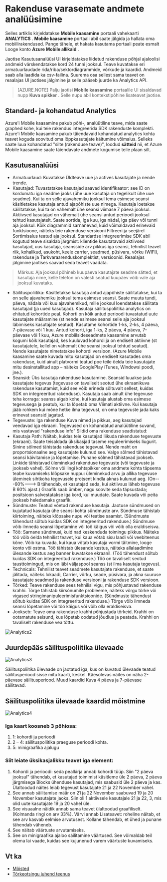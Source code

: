 <properties
   pageTitle="Azure'i mobiilsideseadmete kaasamine kasutajaliidese - Analytics"
   description="Saate teada, kuidas analüüsida andmeid rakenduse abil Azure Mobile kaasamine"
   services="mobile-engagement"
   documentationCenter=""
   authors="piyushjo"
   manager="dwrede"
   editor=""/>

<tags
   ms.service="mobile-engagement"
   ms.devlang="na"
   ms.topic="article"
   ms.tgt_pltfrm="mobile-multiple"
   ms.workload="mobile"
   ms.date="08/19/2016"
   ms.author="piyushjo"/>

# <a name="how-to-analyze-historical-data-about-your-application"></a>Rakenduse varasemate andmete analüüsimine

Selles artiklis kirjeldatakse **Mobile kaasamine** portaali vahekaarti **ANALYTICS** . **Mobile kaasamine** portaali abil saate jälgida ja hallata oma mobiilirakendused. Pange tähele, et hakata kasutama portaali peate esmalt Looge konto **Azure Mobile allikaid** .


Jaotise Kasutusanalüüsi UI kirjeldatakse liidetud rakenduse põhjal ajaloolisi andmeid värskendatakse kord 24 tunni jooksul. Teave kuvatakse eri armatuurlaudade rida/riba/sektordiagrammide, võrkude ja kaardid. Andmeid saab alla laadida ka csv-failina. Suurema osa sellest sama teavet on reaalajas UI jaotises jälgimine ja selle pääseb juurde ka Analytics API.

>[AZURE.NOTE] Palju jaotisi **Mobile kaasamine** portaalile UI sisaldavad nupp **Kuva spikker** . Selle nupu abil kontekstipõhine lisateavet jaotise.

## <a name="standard-and-custom-analytics"></a>Standard- ja kohandatud Analytics

Azure'i Mobile kaasamine pakub põhi-, analüütiline teave, mida saate graphed kohe, kui teie rakendus integreerida SDK rakenduste komplekti. Azure'i Mobile kaasamine pakub täiendavaid kohandatud analytics kohta teavet koguda soovitud oma lõppkasutajate käitumine võimalus. Selleks saate luua kohandatud "silte (rakenduse teave)", loodud **sätteid** nii, et Azure Mobile kaasamine saate täiendavate andmete kogumise teile plaan silt.



## <a name="analytics"></a>Kasutusanalüüsi
- Armatuurlaud: Kuvatakse Üldteave uue ja actives kasutajate ja nende trende.
- Kasutajad: Tuvastatakse kasutajad saavad identifikaator: see ID on kordumatu iga seadme jaoks (ühe uue kasutaja on tegelikult ühe uue seadme). Kui ta on selle ajavahemiku jooksul tema esimese seansi käsitletakse kasutaja antud ajapõhiste uue nimega. Kasutaja loetakse säilitatakse, kui ta on vähemalt ühe seansi viimase 7 päeva jooksul. Aktiivsed kasutajad on vähemalt ühe seansi antud perioodi jooksul tehtud kasutajatelt. Saate sortida, iga kuu, iga nädal, iga päev või tunni aja jooksul. Kõik diagrammid sarnanevad, kuid võimaldavad erinevaid funktsioone, näiteks teie rakenduse versiooni Filtreeri ja seejärel Sortimisalus teatud aja jooksul. Standardse integreerimise SDK abil kogutud teave sisaldab järgmist: klientide kasutatavaid aktiivsed kasutajad, uus kasutaja, seansside arv pikkus iga seansi, tehnilist teavet riik, kohalikud, asukoht, keele carrier, seadmed, püsivara, võrku (WIFI), rakenduse ja Tarkvaraarenduskomplektist, versioonid. Reaalajas jälgimine jaotises saavad seda teavet vaadata.

> Märkus: Aja jooksul põhineb kuupäeva kasutajate seadme sätted, et kasutaja nime, kelle telefon on valesti seatud kuupäev võib vale aja jooksul kuvataks.

- Säilituspoliitika: Käsitletakse kasutaja antud ajapõhiste säilitatakse, kui ta on selle ajavahemiku jooksul tema esimese seansi. Saate muuta tundi, päeva, nädala või kuu ajavahemikud, mille jooksul loendatakse säilitata kasutajad (ja uued kasutajad). Kasutaja säilituspoliitika analytics on ehitatud kohortide peal. Kohorti on kõik antud perioodi tuvastatud uute kasutajate määramine (st nende esimese seansi selle aja jooksul läbimiseks kasutajate seatud). Kasutame kohortide 1-ks, 2-ks, 4 päeva, 7-päevase või 1 kuu. Antud kohorti, iga 1-ks, 2 päeva, 4 päeva, 7-päevase või 1 kuu, Azure mobiilsideseadmete kaasamine arvutab kogumi kõik kasutajad, kes kuuluvad kohordi ja on endiselt aktiivne (st kasutajatele, kellel on vähemalt ühe seansi jooksul tehtud seatud). Nende kasutajate nimetatakse kohordi versioon. (Azure Mobile kaasamine saate kuvada mitu kasutajad on endiselt kasutades oma rakenduse, kuid ainult platvormi teatud poe teile öelda teie kasutajate mitu desinstallitud app – näiteks GooglePlay iTunes, Windowsi poodi, jne.).
- Seansid: Üks kasutaja rakenduse kasutamine. Seansid luuakse jada kasutajate tegevus (tegevuse on tavaliselt seotud ühe ekraanikuva rakenduse kasutamist, kuid see võib erineda sõltuvalt sellest, kuidas SDK on integreeritud rakenduse). Kasutaja saab ainult ühe tegevuse teha korraga: seanss algab kohe, kui kasutaja alustab oma esimese tegevusega ja peatub, kui ta lõpetab oma Viimati aktiivne. Kui kasutaja jääb rohkem kui mõne hetke ilma tegevust, on oma tegevuste jada kaks erinevat seansid jagatud.
- Tegevuste: Iga rakenduse Kuva nimed ja pikkus, aeg kasutajad veedavad iga ekraani. Tegevused on kohandatud analüütiline suvand, mis vastavad "rakenduse info" Sildid oma rakenduse seadistatud:
- Kasutaja Path: Näitab, kuidas teie kasutajad liikuda rakenduse tegevuste (ekraani). Saate teisaldada üksikasjad taseme reguleerimiseks liugurit. Sinine sõlmed tähistada rakenduse tegevusi. Nende maht on proportsionaalne aeg kasutajate kulunud see. Valge sõlmed tähistavad seansi käivitamise ja lõpetamise. Punane sõlmed tähistavad jookseb. Linkide tähistavad üleminekud rakenduse tegevuste (või tegevuste ja jookseb vahel). Sõlme või lingi kohtspikker oma andmete kohta täpsema teabe kuvamiseks klõpsake nuppu: üleminekud arvu ja allika tegevuse üleminek sihtkoha tegevusele protsent kindla aknas kulunud aeg. (On---60%---> B tähendab, et kasutajad seda, kui aktiivsus läheb tegevuse B 60% ajast.) Graafik saab ümber, nagu soovite seda täpsustada; positsioon salvestatakse iga kord, kui muudate. Saate kuvada või peita jookseb heledamaks graafik.
- Sündmuste: Teatud võetud rakenduse kasutaja. Jaotuse sündmused on kujutatud kasutaja ühe seansi kohta sündmuste arv. Sündmuse tähistab kiirtoiming, näiteks klõpsake nupu või teatise saamist. (Sündmuste tähendust sõltub kuidas SDK on integreeritud rakenduse.) Sündmuse võib ilmneda seansi lõpetamine või töö käigus või võib olla eraldiseisva.
- Töö: Sarnane sündmusi, kuid nad keskenduda toimingu pikkus. Näiteks töö võib öelda tehnilist teavet, kui kaua võtab sisu laadi või veebiteenus kõne. Võib ka kuvada, kui kaua võtab kasutaja vormi täitmine, looge konto või ostma. Töö tähistab ülesande kestus, näiteks allalaadimine ülesande kestus aeg banner kuvatakse ekraanil. (Töö tähendust sõltub kuidas SDK on integreeritud rakenduse.) Töö on tavaliselt seotud tausttoimingud, mis on läbi väljaspool seanss (st ilma kasutaja tegevus).
- Technicals: Tehnilist teavet seadmete kasutajate rakenduse, et saate jälitada, näiteks lokaadi, Carrier, võrku, seade, püsivara, ja akna suuruse kasutajate seadmed ja rakenduse versiooni ja rakenduse SDK versioon.
- Tõrked: Teave rakenduse sees tehnilisi vigu, mis põhjustavad rakenduse krahhi. Tõrge tähistab kiirsõnumite probleeme, näiteks võrgu tõrke või vigased stringimanipuleerimisfunktsioonide. (Sündmuste tähendust sõltub kuidas SDK on integreeritud rakenduse.) Tõrge võib ilmneda seansi lõpetamine või töö käigus või võib olla eraldiseisva.
- Jookseb: Teave oma rakenduse krahhi põhjustada tõrkeid. Krahhi on ootamatute seisund, kus lõpetab oodatud jõudlus ja peatada. Krahhi on tavaliselt rakenduse vea tõttu.

![Analytics2][11]

## <a name="accessing-the-retention-overview"></a>Juurdepääs säilituspoliitika ülevaade
![Analytics3][12]

Säilituspoliitika ülevaade on jaotatud iga, kus on kuvatud ülevaade teatud säilitusperiood sisse mitu kaarti, keskel. Käesolevas näites on näha 2-päevase säilitusperiood. Muud kaardid Kuva 4 päeva ja 7-päevase säilitavad.

## <a name="understanding-the-retention-overview-cards"></a>Säilituspoliitika ülevaade kaardid mõistmine
![Analytics4][13]

### <a name="each-card-is-composed-of-3-main-parts"></a>Iga kaart koosneb 3 põhiosa:
1. 1: kohordi ja perioodi
2. 2 – 4: säilituspoliitika praeguse perioodi kohta.
3. 5: minigraafika ajalugu

### <a name="here-is-detailed-information-about-each-element"></a>Siit leiate üksikasjalikku teavet iga element:
1.    Kohordi ja perioodi: seda pealkirja annab kohordi tüüp. Siin "2 päeva jooksul" tähendab, et kasutajad toimimist käsitleme üle 2 päeva, 2 päeva järgmisega Blocks ühenduse kasutajad, mis saabusid üle 2 päeva ja kas. Ülaltoodud näites leiab tegevust kasutajate 21 ja 22 November vahel.
2.    See annab säilitamise määr on 21 ja 22 November saabuvad 19 ja 20 November kasutajate jaoks. Siin oli 1 aktiivsele kasutajale 21 ja 22, 3, mis olid uute kasutajate 19 ja 20 vahel üle.
3.    See visuaalne näidik annab sama teavet ülaltoodud graafiliselt. (Kolmanda ringi on arv 33%). Värvi annab Lisateavet: roheline näitab, et see arv kasvab eelmise arvutusest. Kollane tähendab, et ühed ja punane tähendab väheneb.
4.    See näitab väärtuste arvutamiseks.
5.    See on minigraafika ajaloo säilitamine väärtused. See võimaldab teil olema lai vaade, kuidas see kujunenud varem väärtuste kuvamiseks.


## <a name="see-also"></a>Vt ka

- [Mõisted][Link 6]
- [Tõrkeotsingu juhend teenus][Link 24]

<!--Image references-->
[1]: ./media/mobile-engagement-user-interface-navigation/navigation1.png
[2]: ./media/mobile-engagement-user-interface-home/home1.png
[3]: ./media/mobile-engagement-user-interface-home/home2.png
[4]: ./media/mobile-engagement-user-interface-home/home3.png
[5]: ./media/mobile-engagement-user-interface-home/home4.png
[6]: ./media/mobile-engagement-user-interface-home/home5.png
[7]: ./media/mobile-engagement-user-interface-my-account/myaccount1.png
[8]: ./media/mobile-engagement-user-interface-my-account/myaccount2.png
[9]: ./media/mobile-engagement-user-interface-my-account/myaccount3.png
[10]: ./media/mobile-engagement-user-interface-analytics/analytics1.png
[11]: ./media/mobile-engagement-user-interface-analytics/analytics2.png
[12]: ./media/mobile-engagement-user-interface-analytics/analytics3.png
[13]: ./media/mobile-engagement-user-interface-analytics/analytics4.png
[14]: ./media/mobile-engagement-user-interface-monitor/monitor1.png
[15]: ./media/mobile-engagement-user-interface-monitor/monitor2.png
[16]: ./media/mobile-engagement-user-interface-monitor/monitor3.png
[17]: ./media/mobile-engagement-user-interface-monitor/monitor4.png
[18]: ./media/mobile-engagement-user-interface-reach/reach1.png
[19]: ./media/mobile-engagement-user-interface-reach/reach2.png
[20]: ./media/mobile-engagement-user-interface-reach-campaign/Reach-Campaign1.png
[21]: ./media/mobile-engagement-user-interface-reach-campaign/Reach-Campaign2.png
[22]: ./media/mobile-engagement-user-interface-reach-campaign/Reach-Campaign3.png
[23]: ./media/mobile-engagement-user-interface-reach-campaign/Reach-Campaign4.png
[24]: ./media/mobile-engagement-user-interface-reach-campaign/Reach-Campaign5.png
[25]: ./media/mobile-engagement-user-interface-reach-campaign/Reach-Campaign6.png
[26]: ./media/mobile-engagement-user-interface-reach-campaign/Reach-Campaign7.png
[27]: ./media/mobile-engagement-user-interface-reach-campaign/Reach-Campaign8.png
[28]: ./media/mobile-engagement-user-interface-reach-campaign/Reach-Campaign9.png
[29]: ./media/mobile-engagement-user-interface-reach-criterion/Reach-Criterion1.png
[30]: ./media/mobile-engagement-user-interface-reach-content/Reach-Content1.png
[31]: ./media/mobile-engagement-user-interface-reach-content/Reach-Content2.png
[32]: ./media/mobile-engagement-user-interface-reach-content/Reach-Content3.png
[33]: ./media/mobile-engagement-user-interface-reach-content/Reach-Content4.png
[34]: ./media/mobile-engagement-user-interface-dashboard/dashboard1.png
[35]: ./media/mobile-engagement-user-interface-segments/segments1.png
[36]: ./media/mobile-engagement-user-interface-segments/segments2.png
[37]: ./media/mobile-engagement-user-interface-segments/segments3.png
[38]: ./media/mobile-engagement-user-interface-segments/segments4.png
[39]: ./media/mobile-engagement-user-interface-segments/segments5.png
[40]: ./media/mobile-engagement-user-interface-segments/segments6.png
[41]: ./media/mobile-engagement-user-interface-segments/segments7.png
[42]: ./media/mobile-engagement-user-interface-segments/segments8.png
[43]: ./media/mobile-engagement-user-interface-segments/segments9.png
[44]: ./media/mobile-engagement-user-interface-segments/segments10.png
[45]: ./media/mobile-engagement-user-interface-segments/segments11.png
[46]: ./media/mobile-engagement-user-interface-settings/settings1.png
[47]: ./media/mobile-engagement-user-interface-settings/settings2.png
[48]: ./media/mobile-engagement-user-interface-settings/settings3.png
[49]: ./media/mobile-engagement-user-interface-settings/settings4.png
[50]: ./media/mobile-engagement-user-interface-settings/settings5.png
[51]: ./media/mobile-engagement-user-interface-settings/settings6.png
[52]: ./media/mobile-engagement-user-interface-settings/settings7.png
[53]: ./media/mobile-engagement-user-interface-settings/settings8.png
[54]: ./media/mobile-engagement-user-interface-settings/settings9.png
[55]: ./media/mobile-engagement-user-interface-settings/settings10.png
[56]: ./media/mobile-engagement-user-interface-settings/settings11.png
[57]: ./media/mobile-engagement-user-interface-settings/settings12.png
[58]: ./media/mobile-engagement-user-interface-settings/settings13.png

<!--Link references-->
[Link 1]: mobile-engagement-user-interface.md
[Link 2]: mobile-engagement-troubleshooting-guide.md
[Link 3]: mobile-engagement-how-tos.md
[Link 4]: http://go.microsoft.com/fwlink/?LinkID=525553
[Link 5]: http://go.microsoft.com/fwlink/?LinkID=525554
[Link 6]: http://go.microsoft.com/fwlink/?LinkId=525555
[Link 7]: https://account.windowsazure.com/PreviewFeatures
[Link 8]: https://social.msdn.microsoft.com/Forums/azure/home?forum=azuremobileengagement
[Link 9]: http://azure.microsoft.com/services/mobile-engagement/
[Link 10]: http://azure.microsoft.com/documentation/services/mobile-engagement/
[Link 11]: http://azure.microsoft.com/pricing/details/mobile-engagement/
[Link 12]: mobile-engagement-user-interface-navigation.md
[Link 13]: mobile-engagement-user-interface-home.md
[Link 14]: mobile-engagement-user-interface-my-account.md
[Link 15]: mobile-engagement-user-interface-analytics.md
[Link 16]: mobile-engagement-user-interface-monitor.md
[Link 17]: mobile-engagement-user-interface-reach.md
[Link 18]: mobile-engagement-user-interface-segments.md
[Link 19]: mobile-engagement-user-interface-dashboard.md
[Link 20]: mobile-engagement-user-interface-settings.md
[Link 21]: mobile-engagement-troubleshooting-guide-analytics.md
[Link 22]: mobile-engagement-troubleshooting-guide-apis.md
[Link 23]: mobile-engagement-troubleshooting-guide-push-reach.md
[Link 24]: mobile-engagement-troubleshooting-guide-service.md
[Link 25]: mobile-engagement-troubleshooting-guide-sdk.md
[Link 26]: mobile-engagement-troubleshooting-guide-sr-info.md
[Link 27]: ../mobile-engagement-how-tos-first-push.md
[Link 28]: ../mobile-engagement-how-tos-test-campaign.md
[Link 29]: ../mobile-engagement-how-tos-personalize-push.md
[Link 30]: ../mobile-engagement-how-tos-differentiate-push.md
[Link 31]: ../mobile-engagement-how-tos-schedule-campaign.md
[Link 32]: ../mobile-engagement-how-tos-text-view.md
[Link 33]: ../mobile-engagement-how-tos-web-view.md
